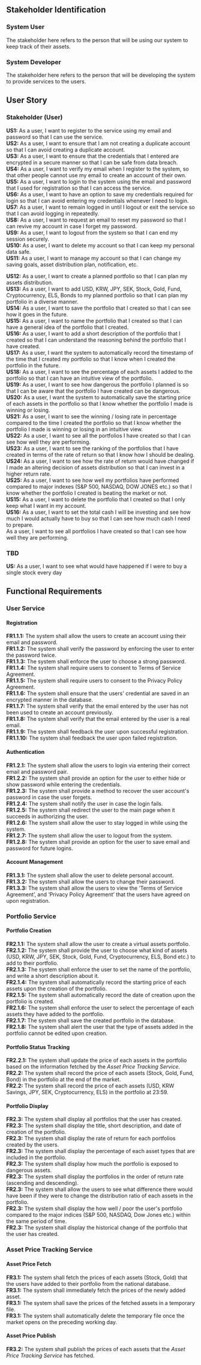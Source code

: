 ## Stakeholder Identification
### System User
The stakeholder here refers to the person that will be using our system to keep track of their assets. <br>

### System Developer
The stakeholder here refers to the person that will be developing the system to provide services to the users. <br>

## User Story
### Stakeholder (User)
**US1:** As a user, I want to register to the service using my email and password so that I can use the service. <br>
**US2:** As a user, I want to ensure that I am not creating a duplicate account so that I can avoid creating a duplicate account. <br>
**US3:** As a user, I want to ensure that the credentials that I entered are encrypted in a secure manner so that I can be safe from data breach. <br>
**US4:** As a user, I want to verify my email when I register to the system, so that other people cannot use my email to create an account of their own. <br>
**US5:** As a user, I want to login to the system using the email and password that I used for registration so that I can access the service. <br>
**US6:** As a user, I want to have an option to save my credentials required for login so that I can avoid entering my credentials whenever I need to login. <br>
**US7:** As a user, I want to remain logged in until I logout or exit the service so that I can avoid logging in repeatedly. <br>
**US8:** As a user, I want to request an email to reset my password so that I can revive my account in case I forget my password. <br>
**US9:** As a user, I want to logout from the system so that I can end my session securely. <br>
**US10:** As a user, I want to delete my account so that I can keep my personal data safe. <br>
**US11:** As a user, I want to manage my account so that I can change my saving goals, asset distribution plan, notification, etc. <br>


**US12:** As a user, I want to create a planned portfolio so that I can plan my assets distribution. <br>
**US13:** As a user, I want to add USD, KRW, JPY, SEK, Stock, Gold, Fund, Cryptocurrency, ELS, Bonds to my planned portfolio so that I can plan my portfolio in a diverse manner. <br>
**US14:** As a user, I want to save the portfolio that I created so that I can see how it goes in the future. <br>
**US15:** As a user, I want to name the portfolio that I created so that I can have a general idea of the portfolio that I created. <br>
**US16:** As a user, I want to add a short description of the portfolio that I created so that I can understand the reasoning behind the portfolio that I have created. <br>
**US17:** As a user, I want the system to automatically record the timestamp of the time that I created my portfolio so that I know when I created the portfolio in the future. <br>
**US18:** As a user, I want to see the percentage of each assets I added to the portfolio so that I can have an intuitive view of the portfolio. <br>
**US19:** As a user, I want to see how dangerous the portfolio I planned is so that I can be aware that the portfolio I have created can be dangerous. <br>
**US20:** As a user, I want the system to automatically save the starting price of each assets in the portfolio so that I know whether the portfolio I made is winning or losing. <br>
**US21:** As a user, I want to see the winning / losing rate in percentage compared to the time I created the portfolio so that I know whether the portfolio I made is winning or losing in an intuitive view. <br>
**US22:** As a user, I want to see all the portfolios I have created so that I can see how well they are performing. <br>
**US23:** As a user, I want to see the ranking of the portfolios that I have created in terms of the rate of return so that I know how I should be dealing. <br>
**US24:** As a user, I want to see how the rate of return would have changed if I made an altering decision of assets distribution so that I can invest in a higher return rate. <br>
**US25:** As a user, I want to see how well my portfolios have performed compared to major indexes (S&P 500, NASDAQ, DOW JONES etc.) so that I know whether the portfolio I created is beating the market or not. <br> 
**US15:** As a user, I want to delete the portfolio that I created so that I only keep what I want in my account. <br>
**US16:** As a user, I want to set the total cash I will be investing and see how much I would actually have to buy so that I can see how much cash I need to prepare. <br>
As a user, I want to see all portfolios I have created so that I can see how well they are performing. <br>

### TBD
**US:** As a user, I want to see what would have happened if I were to buy a single stock every day


## Functional Requirements
### User Service
#### Registration
**FR1.1.1:** The system shall allow the users to create an account using their email and password. <br>
**FR1.1.2:** The system shall verify the password by enforcing the user to enter the password twice. <br>
**FR1.1.3:** The system shall enforce the user to choose a strong password. <br>
**FR1.1.4:** The system shall require users to consent to Terms of Service Agreement. <br>
**FR1.1.5:** The system shall require users to consent to the Privacy Policy Agreement. <br>
**FR1.1.6:** The system shall ensure that the users' credential are saved in an encrypted manner in the database. <br>
**FR1.1.7:** The system shall verify that the email entered by the user has not been used to create an account previously. <br>
**FR1.1.8:** The system shall verify that the email entered by the user is a real email. <br>
**FR1.1.9:** The system shall feedback the user upon successful registration. <br>
**FR1.1.10:** The system shall feedback the user upon failed registration. <br>

#### Authentication
**FR1.2.1:** The system shall allow the users to login via entering their correct email and password pair. <br>
**FR1.2.2:** The system shall provide an option for the user to either hide or show password while entering the credentials. <br>
**FR1.2.3:** The system shall provide a method to recover the user account's password in case the user forgets. <br>
**FR1.2.4:** The system shall notify the user in case the login fails. <br>
**FR1.2.5:** The system shall redirect the user to the main page when it succeeds in authorizing the user. <br>
**FR1.2.6:** The system shall allow the user to stay logged in while using the system. <br>
**FR1.2.7:** The system shall allow the user to logout from the system. <br>
**FR1.2.8:** The system shall provide an option for the user to save email and password for future logins. <br>

#### Account Management
**FR1.3.1:** The system shall allow the user to delete personal account. <br>
**FR1.3.2:** The system shall allow the users to change their password. <br>
**FR1.3.3:** The system shall allow the users to view the ‘Terms of Service Agreement’, and ‘Privacy Policy Agreement’ that the users have agreed on upon registration.

### Portfolio Service
#### Portfolio Creation
**FR2.1.1:** The system shall allow the user to create a virtual assets portfolio. <br>
**FR2.1.2:** The system shall provide the user to choose what kind of assets (USD, KRW, JPY, SEK, Stock, Gold, Fund, Cryptocurrency, ELS, Bond etc.) to add to their portfolio. <br>
**FR2.1.3:** The system shall enforce the user to set the name of the portfolio, and write a short description about it. <br>
**FR2.1.4:** The system shall automatically record the starting price of each assets upon the creation of the portfolio. <br>
**FR2.1.5:** The system shall automatically record the date of creation upon the portfolio is created. <br>
**FR2.1.6:** The system shall enforce the user to select the percentage of each assets they have added to the portfolio. <br>
**FR2.1.7:** The system shall save the created portfolio in the database. <br>
**FR2.1.8:** The system shall alert the user that the type of assets added in the portfolio cannot be edited upon creation. <br>

#### Portfolio Status Tracking
**FR2.2.1:** The system shall update the price of each assets in the portfolio based on the information fetched by the *Asset Price Tracking Service*. <br>
**FR2.2:** The system shall record the price of each assets (Stock, Gold, Fund, Bond) in the portfolio at the end of the market. <br>
**FR2.2:** The system shall record the price of each assets (USD, KRW Savings, JPY, SEK, Cryptocurrency, ELS) in the portfolio at 23:59. <br>

#### Portfolio Display
**FR2.3:** The system shall display all portfolios that the user has created. <br>
**FR2.3:** The system shall display the title, short description, and date of creation of the portfolio. <br>
**FR2.3:** The system shall display the rate of return for each portfolios created by the users. <br>
**FR2.3:** The system shall display the percentage of each asset types that are included in the portfolio. <br>
**FR2.3:** The system shall display how much the portfolio is exposed to dangerous assets. <br>
**FR2.3:** The system shall display the portfolios in the order of return rate (ascending and descending). <br>
**FR2.3:** The system shall allow the users to see what difference there would have been if they were to change the distribution ratio of each assets in the portfolio. <br>
**FR2.3:** The system shall display the how well / poor the user's portfolio compared to the major indices (S&P 500, NASDAQ, Dow Jones etc.) within the same period of time. <br>
**FR2.3:** The system shall display the historical change of the portfolio that the user has created. <br>


### Asset Price Tracking Service
#### Asset Price Fetch
**FR3.1:** The system shall fetch the prices of each assets (Stock, Gold) that the users have added to their portfolio from the national database. <br>
**FR3.1:** The system shall immediately fetch the prices of the newly added asset. <br>
**FR3.1:** The system shall save the prices of the fetched assets in a temporary file. <br>
**FR3.1:** The system shall automatically delete the temporary file once the market opens on the preceding working day. <br>

#### Asset Price Publish
**FR3.2:** The system shall publish the prices of each assets that the *Asset Price Tracking Service* has fetched. <br>


